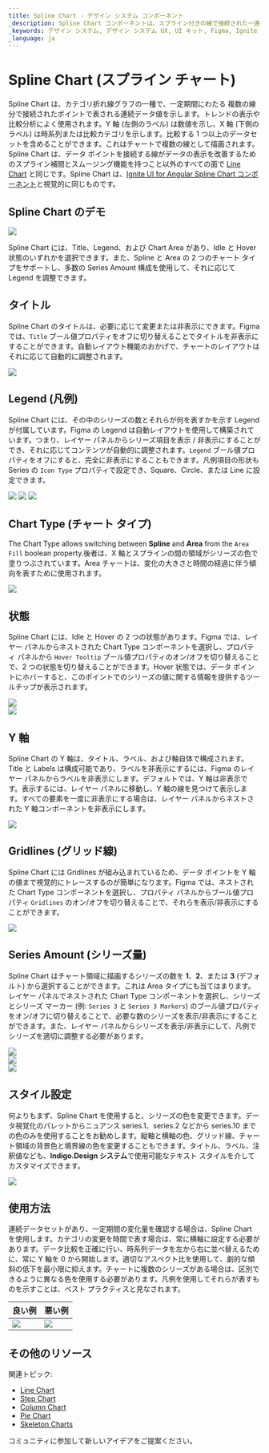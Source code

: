 ```yaml
---
title: Spline Chart - デザイン システム コンポーネント
_description: Spline Chart コンポーネントは、スプライン付きの線で接続された一連のポイントとしてデータを表示します。
_keywords: デザイン システム, デザイン システム UX, UI キット, Figma, Ignite UI for Angular, Angular, Angular デザイン システム, Figma からコードをエクスポート, Angular 用のデザイン キット, Figma HTML, Figma to HTML, Figma UI キット
_language: ja
---
```


# Spline Chart (スプライン チャート)

 Spline Chart は、カテゴリ折れ線グラフの一種で、一定期間にわたる 複数の線分で接続されたポイントで表される連続データ値を示します。トレンドの表示や比較分析によく使用されます。Y 軸 (左側のラベル) は数値を示し、X 軸 (下側のラベル) は時系列または比較カテゴリを示します。比較する 1 つ以上のデータセットを含めることができます。これはチャートで複数の線として描画されます。Spline Chart は、データ ポイントを接続する線がデータの表示を改善するためのスプライン補間とスムージング機能を持つこと以外のすべての面で [Line Chart](line-chart.md) と同じです。Spline Chart は、[Ignite UI for Angular Spline Chart コンポーネント](https://jp.infragistics.com/products/ignite-ui-angular/angular/components/charts/types/spline-chart.html)と視覚的に同じものです。


## Spline Chart のデモ

<img class="responsive-img" src="../images/spline_chart_demo.png" srcset="../images/spline_chart_demo@2x.png 2x" />

Spline Chart には、Title、Legend、および Chart Area があり、Idle と Hover 状態のいずれかを選択できます。また、Spline と Area の 2 つのチャート タイプをサポートし、多数の Series Amount 構成を使用して、それに応じて Legend を調整できます。

## タイトル

Spline Chart のタイトルは、必要に応じて変更または非表示にできます。Figma では、`Title` ブール値プロパティをオフに切り替えることでタイトルを非表示にすることができます。自動レイアウト機能のおかげで、チャートのレイアウトはそれに応じて自動的に調整されます。

<img class="responsive-img" src="../images/spline_chart_no_title.png" srcset="../images/spline_chart_no_title@2x.png 2x" />

## Legend (凡例)

Spline Chart には、その中のシリーズの数とそれらが何を表すかを示す Legend が付属しています。Figma の Legend は自動レイアウトを使用して構築されています。つまり、レイヤー パネルからシリーズ項目を表示 / 非表示にすることができ、それに応じてコンテンツが自動的に調整されます。`Legend` ブール値プロパティをオフにすると、完全に非表示にすることもできます。凡例項目の形状も Series の `Icon Type` プロパティで設定でき、Square、Circle、または Line に設定できます。

<img class="responsive-img" src="../images/spline_chart_legend_square.png" srcset="../images/spline_chart_legend_square@2x.png 2x" />
<img class="responsive-img" src="../images/spline_chart_legend_circle.png" srcset="../images/spline_chart_legend_circle@2x.png 2x" />
<img class="responsive-img" src="../images/spline_chart_legend_line.png" srcset="../images/spline_chart_legend_line@2x.png 2x" />

## Chart Type (チャート タイプ)

The Chart Type allows switching between **Spline** and **Area** from the `Area Fill` boolean property.後者は、X 軸とスプラインの間の領域がシリーズの色で塗りつぶされています。Area チャートは、変化の大きさと時間の経過に伴う傾向を表すために使用されます。

<img class="responsive-img" src="../images/spline_area_chart_three_series.png" srcset="../images/spline_area_chart_three_series@2x.png 2x" />

## 状態

Spline Chart には、Idle と Hover の 2 つの状態があります。Figma では、レイヤー パネルからネストされた Chart Type コンポーネントを選択し、プロパティ パネルから `Hover Tooltip` ブール値プロパティのオン/オフを切り替えることで、2 つの状態を切り替えることができます。Hover 状態では、データ ポイントにホバーすると、このポイントでのシリーズの値に関する情報を提供するツールチップが表示されます。

<img class="responsive-img" src="../images/spline_area_chart_tooltip-off.png" srcset="../images/spline_area_chart_tooltip-off@2x.png 2x" />
<div class="divider--half"></div>
<img class="responsive-img" src="../images/spline_area_chart_tooltip-on.png" srcset="../images/spline_area_chart_tooltip-on@2x.png 2x" />

## Y 軸

Spline Chart の Y 軸は、タイトル、ラベル、および軸自体で構成されます。Title と Labels は構成可能であり、ラベルを非表示にするには、Figma のレイヤー パネルからラベルを非表示にします。デフォルトでは、Y 軸は非表示です。表示するには、レイヤー パネルに移動し、Y 軸の線を見つけて表示します。すべての要素を一度に非表示にする場合は、レイヤー パネルからネストされた Y 軸コンポーネントを非表示にします。

<img class="responsive-img" src="../images/spline_chart_yaxis.png" srcset="../images/spline_chart_yaxis@2x.png 2x" />

## Gridlines (グリッド線)

Spline Chart には Gridlines が組み込まれているため、データ ポイントを Y 軸の値まで視覚的にトレースするのが簡単になります。Figma では、ネストされた Chart Type コンポーネントを選択し、プロパティ パネルからブール値プロパティ `Gridlines` のオン/オフを切り替えることで、それらを表示/非表示にすることができます。

<img class="responsive-img" src="../images/spline_chart_gridlines.png" srcset="../images/spline_chart_gridlines@2x.png 2x" />

## Series Amount (シリーズ量)

Spline Chart はチャート領域に描画するシリーズの数を **1**、**2**、または **3** (デフォルト) から選択することができます。これは Area タイプにも当てはまります。レイヤー パネルでネストされた Chart Type コンポーネントを選択し、シリーズとシリーズ マーカー (例: `Series 3` と `Series 3 Markers`) のブール値プロパティをオン/オフに切り替えることで、必要な数のシリーズを表示/非表示にすることができます。また、レイヤー パネルからシリーズを表示/非表示にして、凡例でシリーズを適切に調整する必要があります。

<img class="responsive-img" src="../images/spline_chart_one_series.png" srcset="../images/spline_chart_one_series@2x.png 2x" />
<div class="divider--half"></div>
<img class="responsive-img" src="../images/spline_chart_two_series.png" srcset="../images/spline_chart_two_series@2x.png 2x" />
<div class="divider--half"></div>
<img class="responsive-img" src="../images/spline_chart_three_series.png" srcset="../images/spline_chart_three_series@2x.png 2x" />

## スタイル設定

何よりもまず、Spline Chart を使用すると、シリーズの色を変更できます。データ視覚化のパレットからニュアンス series.1、series.2 などから series.10 までの色のみを使用することをお勧めします。縦軸と横軸の色、グリッド線、チャート領域の背景色と境界線の色を変更することもできます。タイトル、ラベル、注釈値なども、**Indigo.Design システム**で使用可能なテキスト スタイルを介してカスタマイズできます。

<img class="responsive-img" src="../images/spline_chart_styling.png" srcset="../images/spline_chart_styling@2x.png 2x" />

## 使用方法

連続データセットがあり、一定期間の変化量を確認する場合は、Spline Chart を使用します。カテゴリの変更を時間で表す場合は、常に横軸に設定する必要があります。データ比較を正確に行い、時系列データを左から右に並べ替えるために、常に Y 軸を 0 から開始します。適切なアスペクト比を使用して、劇的な傾斜の低下を最小限に抑えます。チャートに複数のシリーズがある場合は、区別できるように異なる色を使用する必要があります。凡例を使用してそれらが表すものを示すことは、ベスト プラクティスと見なされます。


| 良い例                                                                                             | 悪い例                                                                                              |
| ---------------------------------------------------------------------------------------------- | -------------------------------------------------------------------------------------------------- |
| <img class="responsive-img" src="../images/spline_chart_do1.png" srcset="../images/spline_chart_do1@2x.png 2x" /> | <img class="responsive-img" src="../images/spline_chart_dont1.png" srcset="../images/spline_chart_dont1@2x.png 2x" /> | 

## その他のリソース

関連トピック:

- [Line Chart](line-chart.md)
- [Step Chart](step-chart.md)
- [Column Chart](column-chart.md)
- [Pie Chart](pie-chart.md)
- [Skeleton Charts](skeleton-charts.md)

コミュニティに参加して新しいアイデアをご提案ください。
